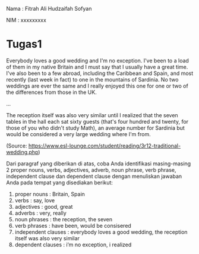 Nama : Fitrah Ali Hudzaifah Sofyan

NIM  : xxxxxxxxx

# Tugas1

Everybody loves a good wedding and I'm no exception. I've been to a load of them in my native Britain and I must say that I usually have a great time. I've also been to a few abroad, including the Caribbean and Spain, and most recently (last week in fact) to one in the mountains of Sardinia. No two weddings are ever the same and I really enjoyed this one for one or two of the differences from those in the UK.

...

The reception itself was also very similar until I realized that the seven tables in the hall each sat sixty guests (that's four hundred and twenty, for those of you who didn't study Math), an average number for Sardinia but would be considered a very large wedding where I'm from.

(Source: https://www.esl-lounge.com/student/reading/3r12-traditional-wedding.php)

Dari paragraf yang diberikan di atas, coba Anda identifikasi masing-masing 2  proper nouns, verbs, adjectives, adverb, noun phrase, verb phrase, independent clause dan dependent clause dengan menuliskan jawaban Anda pada tempat yang disediakan berikut:

1. proper nouns : Britain, Spain
2. verbs : say, love
3. adjectives : good, great
4. adverbs : very, really
5. noun phrases : the reception, the seven
6. verb phrases : have been, would be consisered
7. independent clauses : everybody loves a good wedding, the reception itself was also very similar
8. dependent clauses : i’m no exception, i realized